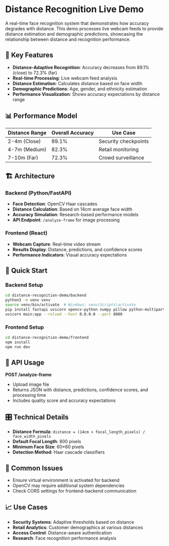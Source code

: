 # Distance Recognition Live Demo

A real-time face recognition system that demonstrates how accuracy degrades with distance. This demo processes live webcam feeds to provide distance estimation and demographic predictions, showcasing the relationship between distance and recognition performance.

## 🎯 Key Features

- **Distance-Adaptive Recognition**: Accuracy decreases from 89.1% (close) to 72.3% (far)
- **Real-time Processing**: Live webcam feed analysis
- **Distance Estimation**: Calculates distance based on face width
- **Demographic Predictions**: Age, gender, and ethnicity estimation
- **Performance Visualization**: Shows accuracy expectations by distance range

## 📊 Performance Model

| Distance Range | Overall Accuracy | Use Case |
|----------------|------------------|----------|
| 2-4m (Close)   | 89.1%           | Security checkpoints |
| 4-7m (Medium)  | 82.3%           | Retail monitoring |
| 7-10m (Far)    | 72.3%           | Crowd surveillance |

## 🏗️ Architecture

### Backend (Python/FastAPI)
- **Face Detection**: OpenCV Haar cascades
- **Distance Calculation**: Based on 14cm average face width
- **Accuracy Simulation**: Research-based performance models
- **API Endpoint**: `/analyze-frame` for image processing

### Frontend (React)
- **Webcam Capture**: Real-time video stream
- **Results Display**: Distance, predictions, and confidence scores
- **Performance Indicators**: Visual accuracy expectations

## 🚀 Quick Start

### Backend Setup
```bash
cd distance-recognition-demo/backend
python3 -m venv venv
source venv/bin/activate  # Windows: venv\Scripts\activate
pip install fastapi uvicorn opencv-python numpy pillow python-multipart
uvicorn main:app --reload --host 0.0.0.0 --port 8000
```

### Frontend Setup
```bash
cd distance-recognition-demo/frontend
npm install
npm run dev
```

## 📡 API Usage

**POST /analyze-frame**
- Upload image file
- Returns JSON with distance, predictions, confidence scores, and processing time
- Includes quality score and accuracy expectations

## 🎛️ Technical Details

- **Distance Formula**: `distance = (14cm × focal_length_pixels) / face_width_pixels`
- **Default Focal Length**: 800 pixels
- **Minimum Face Size**: 60×60 pixels
- **Detection Method**: Haar cascade classifiers

## 🔧 Common Issues

- Ensure virtual environment is activated for backend
- OpenCV may require additional system dependencies
- Check CORS settings for frontend-backend communication

## 📈 Use Cases

- **Security Systems**: Adaptive thresholds based on distance
- **Retail Analytics**: Customer demographics at various distances
- **Access Control**: Distance-aware authentication
- **Research**: Face recognition performance analysis